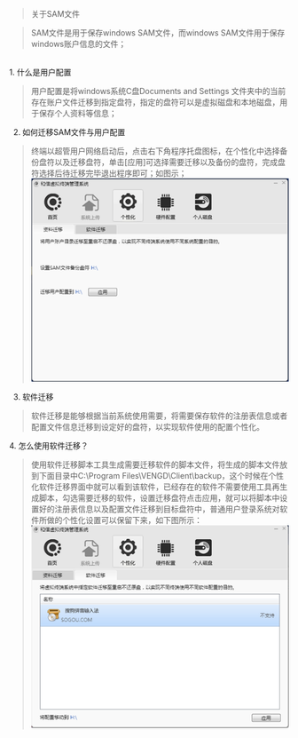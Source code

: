 <blockquote class="success">
	关于SAM文件
</blockquote>  

> SAM文件是用于保存windows SAM文件，而windows SAM文件用于保存windows账户信息的文件；

</br>
1.   什么是用户配置

>    用户配置是将windows系统C盘Documents and Settings 文件夹中的当前存在账户文件迁移到指定盘符，指定的盘符可以是虚拟磁盘和本地磁盘，用于保存个人资料等信息；

2.  如何迁移SAM文件与用户配置

> 终端以超管用户网络启动后，点击右下角程序托盘图标，在个性化中选择备份盘符以及迁移盘符，单击[应用]可选择需要迁移以及备份的盘符，完成盘符选择后待迁移完毕退出程序即可；如图示；
![](../../images/screenshot_1526206540581.png)


3.  软件迁移
<blockquote class="info">
	软件迁移是能够根据当前系统使用需要，将需要保存软件的注册表信息或者配置文件信息迁移到设定好的盘符，以实现软件使用的配置个性化。
</blockquote>
4.  怎么使用软件迁移？

> 使用软件迁移脚本工具生成需要迁移软件的脚本文件，将生成的脚本文件放到下面目录中C:\Program Files\VENGD\Client\backup，这个时候在个性化软件迁移界面中就可以看到该软件，已经存在的软件不需要使用工具再生成脚本，勾选需要迁移的软件，设置迁移盘符点击应用，就可以将脚本中设置好的注册表信息以及配置文件迁移到目标盘符中，普通用户登录系统对软件所做的个性化设置可以保留下来，如下图所示：
![](../../images/screenshot_1526206629259.png)
